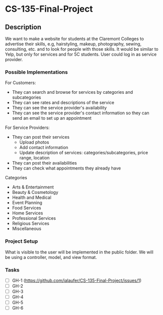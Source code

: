 # CS-135-Final-Project

## Description
We want to make a website for students at the Claremont Colleges to advertise their skills, e.g, hairstyling, makeup, photography, sewing, consulting, etc.  and to look for people with those skills. It would be similar to Yelp, but only for services and for 5C students. User could log in as service provider.

### Possible Implementations
For Customers:
- They can search and browse for services by categories and subcategories
- They can see rates and descriptions of the service
- They can see the service provider's availability
- They can see the service provider's contact information so they can send an email to set up an appointment

For Service Providers:
- They can post their services
  - Upload photos
  - Add contact information
  - Update description of services: categories/subcategories, price range, location
- They can post their availabilities
- They can check what appointments they already have

Categories
- Arts & Entertainment
- Beauty & Cosmetology
- Health and Medical
- Event Planning
- Food Services
- Home Services
- Professional Services
- Religious Services
- Miscellaneous

### Project Setup
What is visible to the user will be implemented in the public folder.
We will be using a controller, model, and view format.

### Tasks
- [ ] GH-1 (https://github.com/ialaufer/CS-135-Final-Project/issues/1)
- [ ] GH-2
- [ ] GH-3
- [ ] GH-4
- [ ] GH-5
- [ ] GH-6
